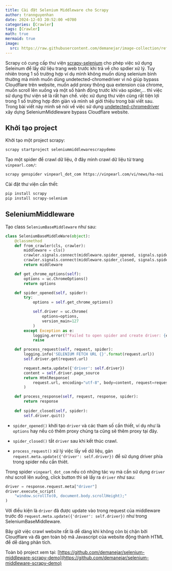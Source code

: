 ```yaml
---
title: Cài đặt Selenium Middleware cho Scrapy 
author: trannguyenhan 
date: 2024-12-03 20:52:00 +0700
categories: [Crawler]
tags: [Crawler]
math: true
mermaid: true
image:
  src: https://raw.githubusercontent.com/demanejar/image-collection/refs/heads/main/Scrapy-Selenium/scrapy_selenium_middleware.png
---
```


Scrapy có cung cấp thư viện [scrapy-selenium](https://pypi.org/project/scrapy-selenium/) cho phép việc sử dụng Seleinum để lấy dữ liệu trang web trước khi trả về cho spdier xử lý. Tuy nhiên trong 1 số trường hợp ví dụ mình không muốn dùng selenium bình thường mà mình muốn dùng undetected-chromedriver vì nó giúp bypass Cloudflare trên website, muốn add proxy thông qua extension của chrome, muốn scroll lên xuống và một số hành động trước khi vào spider,... thì việc sử dụng thư viện sẽ là rất hạn chế. việc xử dụng thư viện cũng rất tiện lợi trong 1 số trường hợp đơn giản và mình sẽ giới thiệu trong bài viết sau. Trong bài viết này mình sẽ nói về việc sử dụng [undetected-chromedriver](https://pypi.org/project/undetected-chromedriver/) xây dựng SeleniumMiddleware bypass Cloudflare website.

## Khởi tạo project

Khởi tạo một project scrapy: 

```bash
scrapy startproject seleniummiddlewarescrapydemo
```

Tạo một spider để crawl dữ liệu, ở đây mình crawl dữ liệu từ trang `vinpearl.com/`:


```bash
scrapy genspider vinpearl_dot_com https://vinpearl.com/vi/news/ha-noi
```

Cài đặt thư viện cần thết:

```bash
pip install scrapy
pip install scrapy-selenium
```

## SeleniumMiddleware

Tạo class `SeleniumBaseMiddleware` như sau:

```python
class SeleniumBaseMiddleWare(object):
    @classmethod
    def from_crawler(cls, crawler):
        middleware = cls()
        crawler.signals.connect(middleware.spider_opened, signals.spider_opened)
        crawler.signals.connect(middleware.spider_closed, signals.spider_closed)
        return middleware

    def get_chrome_options(self):
        options = uc.ChromeOptions()
        return options

    def spider_opened(self, spider):
        try:
            options = self.get_chrome_options()

            self.driver = uc.Chrome(
                options=options,
                version_main=127
            )
        except Exception as e:
            logging.error(f"Failed to open spider and create driver: {e}")
            raise

    def process_request(self, request, spider):
        logging.info('SELENIUM FETCH URL {}'.format(request.url))
        self.driver.get(request.url)

        request.meta.update({'driver': self.driver})
        content = self.driver.page_source
        return HtmlResponse(
            request.url, encoding="utf-8", body=content, request=request
        )

    def process_response(self, request, response, spider):
        return response
    
    def spider_closed(self, spider):
        self.driver.quit()
```

- `spider_opened()` khởi tạo `driver` và các tham số cần thiết, ví dụ như là `options` hay nếu có thêm proxy chúng ta cũng sẽ thêm proxy tại đây.

- `spider_closed()` tắt `driver` sau khi kết thúc crawl.

- `process_request()` xử lý việc lấy về dữ liệu, gán `request.meta.update({'driver': self.driver})` để sử dụng driver phía trong spider nếu cần thiêt.

Trong spider `vinpearl_dot_com` nếu có những tác vụ mà cần sử dụng `driver` như scroll lên xuống, click button thì sẽ lấy ra `driver` như sau: 

```python
driver = response.request.meta["driver"]
driver.execute_script(
    "window.scrollTo(0, document.body.scrollHeight);"
)
```

Với điều kiện là `driver` đã được update vào trong request của middleware trước đó `request.meta.update({'driver': self.driver})` như trong SeleniumBaseMiddleware.

Bây giờ việc crawl website rất là dễ dàng khi không còn bị chặn bởi Cloudflare và đã gen toàn bộ mã Javascript của website động thành HTML để dễ dàng phân tích.

Toàn bộ project xem tại: [https://github.com/demanejar/selenium-middleware-scrapy-demo](https://github.com/demanejar/selenium-middleware-scrapy-demo)